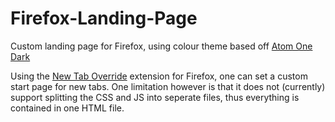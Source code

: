 # Firefox-Landing-Page
Custom landing page for Firefox, using colour theme based off [Atom One Dark](https://www.color-hex.com/color-palette/85269)

Using the [New Tab Override](https://addons.mozilla.org/en-US/firefox/addon/new-tab-override/) extension for Firefox, one can set a custom start page for new tabs. One limitation however is that it does not (currently) support splitting the CSS and JS into seperate files, thus everything is contained in one HTML file.
